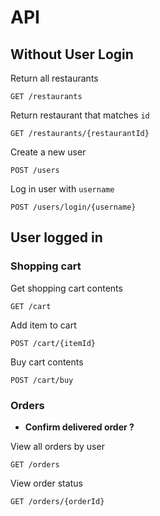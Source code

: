 # API

## Without User Login

Return all restaurants

`GET /restaurants`

Return restaurant that matches `id`

`GET /restaurants/{restaurantId}`

Create a new user

`POST /users`

Log in user with `username`

`POST /users/login/{username}`


## User logged in

### Shopping cart

Get shopping cart contents

`GET /cart`

Add item to cart

`POST /cart/{itemId}`

Buy cart contents

`POST /cart/buy`

### Orders

- **Confirm delivered order ?**

View all orders by user

`GET /orders`

View order status

`GET /orders/{orderId}`
